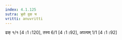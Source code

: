```yaml
---
index: 4.1.125
sutra: भ्रुवो वुक् च
vritti: anuvritti
---
```


ढक्  १/१ [4।1।120],  तस्य 6/1 [4।1।92], अपत्यम् 1/1 [4।1।92]